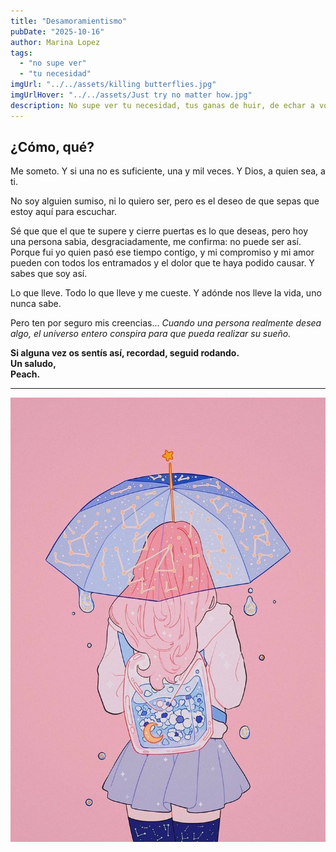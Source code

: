 ```yaml
---
title: "Desamoramientismo"
pubDate: "2025-10-16"
author: Marina Lopez
tags:
  - "no supe ver"
  - "tu necesidad"
imgUrl: "../../assets/killing butterflies.jpg"
imgUrlHover: "../../assets/Just try no matter how.jpg"
description: No supe ver tu necesidad, tus ganas de huir, de echar a volar. La vida es así, y así, te perdí.  
---
```


## ¿Cómo, qué?
Me someto.
Y si una no es suficiente,
una y mil veces.
Y Dios, a quien sea, a ti.  

No soy alguien sumiso, ni lo quiero ser,
pero es el deseo de que sepas
que estoy aquí para escuchar.  

Sé que que el que te supere y cierre puertas es lo que deseas,
pero hoy una persona sabia, desgraciadamente, me confirma: no puede ser así.
Porque fui yo quien pasó ese tiempo contigo,
y mi compromiso y mi amor
pueden con todos los entramados
y el dolor que te haya podido causar.
Y sabes que soy así.   

Lo que lleve.
Todo lo que lleve y me cueste.
Y adónde nos lleve la vida,
uno nunca sabe.  

Pero ten por seguro
mis creencias...
_Cuando una persona realmente desea algo,
el universo entero conspira para que pueda realizar su sueño._    

**Si alguna vez os sentís así, recordad, seguid rodando.  
Un saludo,  
Peach.**

---

![Ilustración Peach](../../assets/Peach.jpg)
